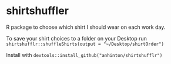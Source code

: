 # shirtshuffler

R package to choose which shirt I should wear on each work day.

To save your shirt choices to a folder on your Desktop run
`shirtshufflr::shuffleShirts(output = "~/Desktop/shirtOrder")`

Install with `devtools::install_github("anhinton/shirtshufflr")`
